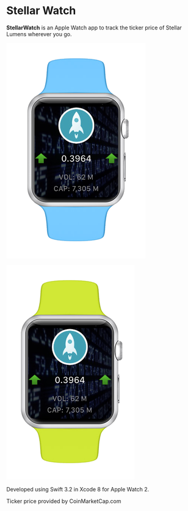 # Stellar Watch

**StellarWatch** is an Apple Watch app to track the ticker price of Stellar Lumens wherever you go.

![Watch1](./media/watch1.png)

![Watch2](./media/watch2.png)

Developed using Swift 3.2 in Xcode 8 for Apple Watch 2.

Ticker price provided by CoinMarketCap.com
